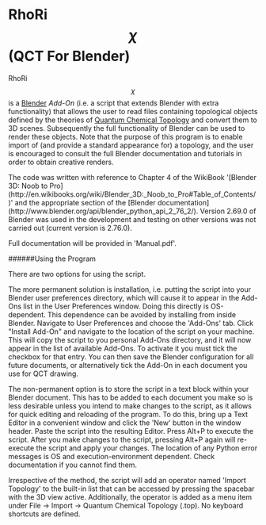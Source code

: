 # RhoRi$$\chi$$ (QCT For Blender)

RhoRi$$\chi$$ is a [Blender](http://www.blender.org) *Add-On* (i.e. a script that extends Blender with extra functionality) that allows the user to read files containing topological objects defined by the theories of [Quantum Chemical Topology](http://www.chemistry.mcmaster.ca/bader/) and convert them to 3D scenes. Subsequently the full functionality of Blender can be used to render these objects. Note that the purpose of this program is to enable import of (and provide a standard appearance for) a topology, and the user is encouraged to consult the full Blender documentation and tutorials in order to obtain creative renders.
<p>
The code was written with reference to Chapter 4 of the WikiBook '[Blender 3D: Noob to Pro](http://en.wikibooks.org/wiki/Blender_3D:_Noob_to_Pro#Table_of_Contents/)' and the appropriate section of the [Blender documentation](http://www.blender.org/api/blender_python_api_2_76_2/). Version 2.69.0 of Blender was used in the development and testing on other versions was not carried out (current version is 2.76.0).
<p>
Full documentation will be provided in 'Manual.pdf'.
<p>
######Using the Program
<p>
There are two options for using the script. 
<p>The more permanent solution is installation, i.e. putting the script into your Blender user preferences directory, which will cause it to appear in the Add-Ons list in the User Preferences window. Doing this directly is OS-dependent. This dependence can be avoided by installing from inside Blender. Navigate to User Preferences and choose the 'Add-Ons' tab. Click "Install Add-On" and navigate to the location of the script on your machine. This will copy the script to you personal Add-Ons directory, and it will now appear in the list of available Add-Ons. To activate it you must tick the checkbox for that entry. You can then save the Blender configuration for all future documents, or alternatively tick the Add-On in each document you use for QCT drawing.
<p>
The non-permanent option is to store the script in a text block within your Blender document. This has to be added to each document you make so is less desirable unless you intend to make changes to the script, as it allows for quick editing and reloading of the program. To do this, bring up a Text Editor in a convenient window and click the 'New' button in the window header. Paste the script into the resulting Editor. Press Alt+P to execute the script. After you make changes to the script, pressing Alt+P again will re-execute the script and apply your changes. The location of any Python error messages is OS and execution-environment dependent. Check documentation if you cannot find them.
<p>
Irrespective of the method, the script will add an operator named 'Import Topology' to the built-in list that can be accessed by pressing the spacebar with the 3D view active. Additionally, the operator is added as a menu item under File -> Import -> Quantum Chemical Topology (.top). No keyboard shortcuts are defined.
